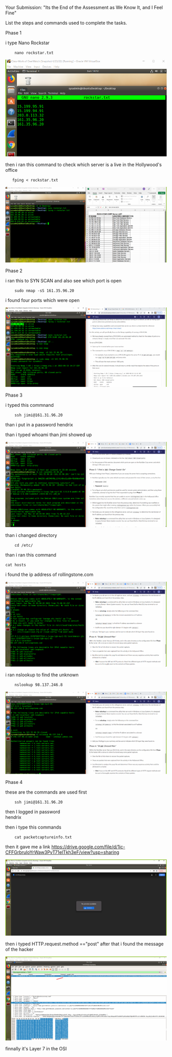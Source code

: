 Your Submission:  "Its the End of the Assessment as We Know It, and I Feel Fine"


List the steps and commands used to complete the tasks.


Phase 1

i type Nano Rockstar

        nano rockstar.txt

![Nano's image](image/nano-fping.png)

then i ran this command to check which server is a live in the Hollywood's office

       fping < rockstar.txt 

![Fping](image/step-1_fping.png)



Phase 2

i ran this to SYN SCAN and also see which port is open

        sudo nmap -sS 161.35.96.20

i found four ports which were open


![SYN SCAN](image/synscan_nmap.png)



Phase 3

i typed this commnand

        ssh jimi@161.31.96.20
than i put in a password hendrix

than i typed whoami 
than jimi showed up



![who ami](image/phas-3_ssh_jimi.png)


than i changed directory

        cd /etc/
than i ran this command

    cat hosts

i found the ip address of rollingstone.com

![hosts](image/phase3_etc_hosts.png)


i ran nslookup to find the unknown

        nslookup 98.137.246.8

![nslookup for unknown](image/phase3_unknown.png)






Phase 4

these are the commands are used first

        ssh jimi@161.31.96.20

then I logged in password   
        hendrix

then i type this commands

        cat packetcaptureinfo.txt

then it gave me a link https://drive.google.com/file/d/1ic-CFFGrbruloYrWaw3PvT71elTkh3eF/view?usp=sharing

![downloads](image/phase4_downloads.png)

then i typed HTTP.request.method =="post"
after that i found the message of the hacker

![hacker'smessage](image/phase4_hackers_message.png)


finnally it's Layer 7 in the OSI